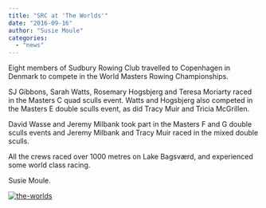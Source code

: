 ```yaml
---
title: "SRC at 'The Worlds'"
date: "2016-09-16"
author: "Susie Moule"
categories:
  - "news"
---
```


Eight members of Sudbury Rowing Club travelled to Copenhagen in Denmark to compete in the World Masters Rowing Championships.

SJ Gibbons, Sarah Watts, Rosemary Hogsbjerg and Teresa Moriarty raced in the Masters C quad sculls event. Watts and Hogsbjerg also competed in the Masters E double sculls event, as did Tracy Muir and Tricia McGrillen.

David Wasse and Jeremy Milbank took part in the Masters F and G double sculls events and Jeremy Milbank and Tracy Muir raced in the mixed double sculls.

All the crews raced over 1000 metres on Lake Bagsværd, and experienced some world class racing.

Susie Moule.

[![the-worlds](/assets/news/images/The-Worlds.jpg)](http://sudburyrowingclub.org.uk/wp-content/uploads/2016/09/The-Worlds.jpg)
